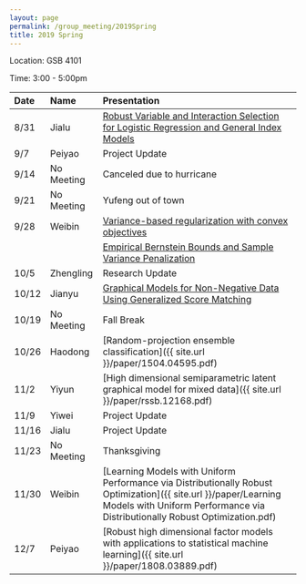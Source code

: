 ```yaml
---
layout: page
permalink: /group_meeting/2019Spring
title: 2019 Spring
---
```


Location: GSB 4101 

Time: 3:00 - 5:00pm

| Date    | Name       | Presentation |
| :----   | :----------|:--------     |
| 8/31    | Jialu      |[Robust Variable and Interaction Selection for Logistic Regression and General Index Models]|
| 9/7     | Peiyao     | Project Update |
| 9/14    | No Meeting | Canceled due to hurricane |
| 9/21    | No Meeting | Yufeng out of town | 
| 9/28    | Weibin     |[Variance-based regularization with convex objectives]                |
|		  |            |[Empirical Bernstein Bounds and Sample Variance Penalization]|
| 10/5    | Zhengling  | Research Update        |
| 10/12   | Jianyu     |[Graphical Models for Non-Negative Data Using Generalized Score Matching]|
| 10/19   | No Meeting | Fall Break |
| 10/26   | Haodong    |[Random-projection ensemble classification]({{ site.url }}/paper/1504.04595.pdf)|
| 11/2    | Yiyun      |[High dimensional semiparametric latent graphical model for mixed data]({{ site.url }}/paper/rssb.12168.pdf)|
| 11/9    | Yiwei      | Project Update |
| 11/16   | Jialu      | Project Update |
| 11/23   | No Meeting |  Thanksgiving   |
| 11/30   | Weibin     |[Learning Models with Uniform Performance via Distributionally Robust Optimization]({{ site.url }}/paper/Learning Models with Uniform Performance via Distributionally Robust Optimization.pdf)|
| 12/7    | Peiyao     |[Robust high dimensional factor models with applications to statistical machine learning]({{ site.url }}/paper/1808.03889.pdf)          |

<!-- 
| 10/26   | Jialu      |             |
| 11/2    | Peiyao     |            |
| 11/9    | Weibin     |           |
| 11/23   | No Meeting |  Thanksgiving   |
| 11/30   | Zhengling  |            |
| 12/7    | Jianyu     |            |
 -->

[Robust Variable and Interaction Selection for Logistic Regression and General Index Models]: https://www.tandfonline.com/doi/pdf/10.1080/01621459.2017.1401541?needAccess=true
[Variance-based regularization with convex objectives]: https://arxiv.org/pdf/1610.02581.pdf
[Empirical Bernstein Bounds and Sample Variance Penalization]: https://arxiv.org/pdf/0907.3740.pdf
[Graphical Models for Non-Negative Data Using Generalized Score Matching]: http://proceedings.mlr.press/v84/yu18b/yu18b.pdf